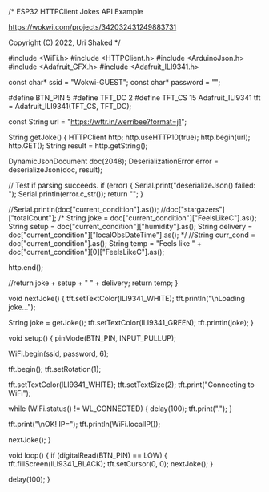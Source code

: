 /*
  ESP32 HTTPClient Jokes API Example

  https://wokwi.com/projects/342032431249883731

  Copyright (C) 2022, Uri Shaked
*/

#include <WiFi.h>
#include <HTTPClient.h>
#include <ArduinoJson.h>
#include <Adafruit_GFX.h>
#include <Adafruit_ILI9341.h>

const char* ssid = "Wokwi-GUEST";
const char* password = "";

#define BTN_PIN 5
#define TFT_DC 2
#define TFT_CS 15
Adafruit_ILI9341 tft = Adafruit_ILI9341(TFT_CS, TFT_DC);

const String url = "https://wttr.in/werribee?format=j1";

String getJoke() {
  HTTPClient http;
  http.useHTTP10(true);
  http.begin(url);
  http.GET();
  String result = http.getString();

  DynamicJsonDocument doc(2048);
  DeserializationError error = deserializeJson(doc, result);

  // Test if parsing succeeds.
  if (error) {
    Serial.print("deserializeJson() failed: ");
    Serial.println(error.c_str());
    return "<error>";
  }

  //Serial.println(doc["current_condition"].as<String>());
  //doc["stargazers"]["totalCount"];
  /*
  String joke = doc["current_condition"]["FeelsLikeC"].as<String>();
  String setup = doc["current_condition"]["humidity"].as<String>();
  String delivery = doc["current_condition"]["localObsDateTime"].as<String>();
  */
  //String curr_cond = doc["current_condition"].as<String>();
  String temp = "Feels like " + doc["current_condition"][0]["FeelsLikeC"].as<String>();
  
  http.end();

  //return joke + setup + "  " + delivery;
  return temp;
}

void nextJoke() {
  tft.setTextColor(ILI9341_WHITE);
  tft.println("\nLoading joke...");

  String joke = getJoke();
  tft.setTextColor(ILI9341_GREEN);
  tft.println(joke);
}

void setup() {
  pinMode(BTN_PIN, INPUT_PULLUP);

  WiFi.begin(ssid, password, 6);

  tft.begin();
  tft.setRotation(1);

  tft.setTextColor(ILI9341_WHITE);
  tft.setTextSize(2);
  tft.print("Connecting to WiFi");

  while (WiFi.status() != WL_CONNECTED) {
    delay(100);
    tft.print(".");
  }

  tft.print("\nOK! IP=");
  tft.println(WiFi.localIP());

  nextJoke();
}

void loop() {
  if (digitalRead(BTN_PIN) == LOW) {
    tft.fillScreen(ILI9341_BLACK);
    tft.setCursor(0, 0);
    nextJoke();
  }

  delay(100);
}

